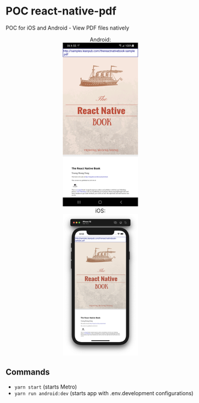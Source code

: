 # POC react-native-pdf

POC for iOS and Android - View PDF files natively


<div align="center">
  <div>Android:</div>
  <img src="docs/screen-captures/demo-pdfviewer-android.png" width="200" alt="demo-pdfviewer-android" />
</div>

<div align="center">
  <div>iOS:</div>
  <img src="docs/screen-captures/demo-pdfviewer-ios.png" width="200" alt="demo-pdfviewer-ios" />
</div>



## Commands

- `yarn start` (starts Metro)
- `yarn run android:dev` (starts app with .env.development configurations)

